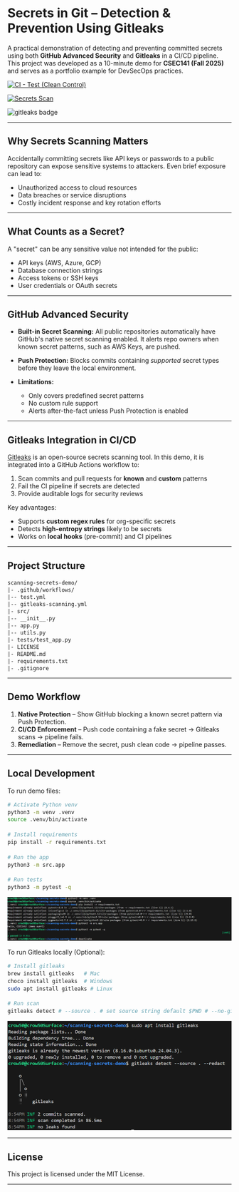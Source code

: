 # Secrets in Git – Detection & Prevention Using Gitleaks

A practical demonstration of detecting and preventing committed secrets using both **GitHub Advanced Security** and **Gitleaks** in a CI/CD pipeline.
This project was developed as a 10-minute demo for **CSEC141 (Fall 2025)** and serves as a portfolio example for DevSecOps practices.

[![CI - Test (Clean Control)](https://github.com/crow50/scanning-secrets-demo/actions/workflows/test.yml/badge.svg?branch=main)](https://github.com/crow50/scanning-secrets-demo/actions/workflows/test.yml)

[![Secrets Scan](https://github.com/crow50/scanning-secrets-demo/actions/workflows/secrets-scan.yml/badge.svg?branch=main)](https://github.com/crow50/scanning-secrets-demo/actions/workflows/secrets-scan.yml)

<img alt="gitleaks badge" src="https://img.shields.io/badge/protected%20by-gitleaks-blue">


---

## Why Secrets Scanning Matters

Accidentally committing secrets like API keys or passwords to a public repository can expose sensitive systems to attackers. Even brief exposure can lead to:

* Unauthorized access to cloud resources
* Data breaches or service disruptions
* Costly incident response and key rotation efforts

---

## What Counts as a Secret?

A "secret" can be any sensitive value not intended for the public:

* API keys (AWS, Azure, GCP)
* Database connection strings
* Access tokens or SSH keys
* User credentials or OAuth secrets

---

## GitHub Advanced Security

* **Built-in Secret Scanning:**
  All public repositories automatically have GitHub's native secret scanning enabled. It alerts repo owners when known secret patterns, such as AWS Keys, are pushed.

* **Push Protection:**
  Blocks commits containing *supported* secret types before they leave the local environment.

* **Limitations:**

  * Only covers predefined secret patterns
  * No custom rule support
  * Alerts after-the-fact unless Push Protection is enabled

---

## Gitleaks Integration in CI/CD

[Gitleaks](https://github.com/gitleaks/gitleaks) is an open-source secrets scanning tool. In this demo, it is integrated into a GitHub Actions workflow to:

1. Scan commits and pull requests for **known** and **custom** patterns
2. Fail the CI pipeline if secrets are detected
3. Provide auditable logs for security reviews

Key advantages:

* Supports **custom regex rules** for org-specific secrets
* Detects **high-entropy strings** likely to be secrets
* Works on **local hooks** (pre-commit) and CI pipelines

---

## Project Structure

```
scanning-secrets-demo/
|- .github/workflows/
|-- test.yml
|-- gitleaks-scanning.yml
|- src/
|-- __init__.py
|-- app.py
|-- utils.py
|- tests/test_app.py
|- LICENSE
|- README.md
|- requirements.txt
|- .gitignore
```

---

## Demo Workflow

1. **Native Protection** – Show GitHub blocking a known secret pattern via Push Protection.
2. **CI/CD Enforcement** – Push code containing a fake secret → Gitleaks scans → pipeline fails.
3. **Remediation** – Remove the secret, push clean code → pipeline passes.

---

## Local Development

To run demo files:

```bash
# Activate Python venv
python3 -m venv .venv
source .venv/bin/activate

# Install requirements
pip install -r requirements.txt

# Run the app
python3 -m src.app

# Run tests
python3 -m pytest -q
```
![Local Demo Run](local-demo-run.png)

To run Gitleaks locally (Optional):

```bash
# Install gitleaks
brew install gitleaks   # Mac
choco install gitleaks  # Windows
sudo apt install gitleaks # Linux

# Run scan
gitleaks detect # --source . # set source string default $PWD # --no-git # to scan current repo dir # --redact # to redact secrets from logs and stdout
```
![Local Gitleaks Run](local-gitleaks-scan.png)

---

## License

This project is licensed under the MIT License.

---